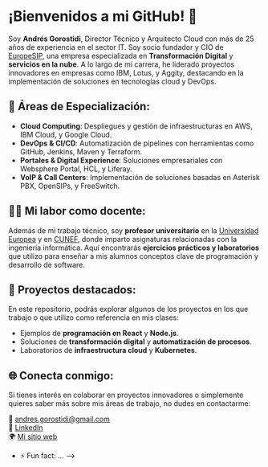 
# ¡Bienvenidos a mi GitHub! 👋

Soy **Andrés Gorostidi**, Director Técnico y Arquitecto Cloud con más de 25 años de experiencia en el sector IT. Soy socio fundador y CIO de [EuropeSIP](https://www.europesip.com), una empresa especializada en **Transformación Digital** y **servicios en la nube**. A lo largo de mi carrera, he liderado proyectos innovadores en empresas como IBM, Lotus, y Aggity, destacando en la implementación de soluciones en tecnologías cloud y DevOps.

## 🚀 Áreas de Especialización:
- **Cloud Computing**: Despliegues y gestión de infraestructuras en AWS, IBM Cloud, y Google Cloud.
- **DevOps & CI/CD**: Automatización de pipelines con herramientas como GitHub, Jenkins, Maven y Terraform.
- **Portales & Digital Experience**: Soluciones empresariales con Websphere Portal, HCL, y Liferay.
- **VoIP & Call Centers**: Implementación de soluciones basadas en Asterisk PBX, OpenSIPs, y FreeSwitch.

## 👨‍🏫 Mi labor como docente:
Además de mi trabajo técnico, soy **profesor universitario** en la [Universidad Europea](https://www.universidadeuropea.es) y en [CUNEF](https://www.cunef.edu/), donde imparto asignaturas relacionadas con la ingeniería informática. Aquí encontrarás **ejercicios prácticos y laboratorios** que utilizo para enseñar a mis alumnos conceptos clave de programación y desarrollo de software.

## 📂 Proyectos destacados:
En este repositorio, podrás explorar algunos de los proyectos en los que trabajo o que utilizo como referencia en mis clases:
- Ejemplos de **programación en React** y **Node.js**.
- Soluciones de **transformación digital** y **automatización de procesos**.
- Laboratorios de **infraestructura cloud** y **Kubernetes**.

## 🌐 Conecta conmigo:
Si tienes interés en colaborar en proyectos innovadores o simplemente quieres saber más sobre mis áreas de trabajo, no dudes en contactarme:

📧 [andres.gorostidi@gmail.com](mailto:andres.gorostidi@gmail.com)  
🔗 [LinkedIn](https://www.linkedin.com/in/andresgorostidi)  
🌍 [Mi sitio web](https://www.gorostidi.net)

- ⚡ Fun fact: ...
-->
